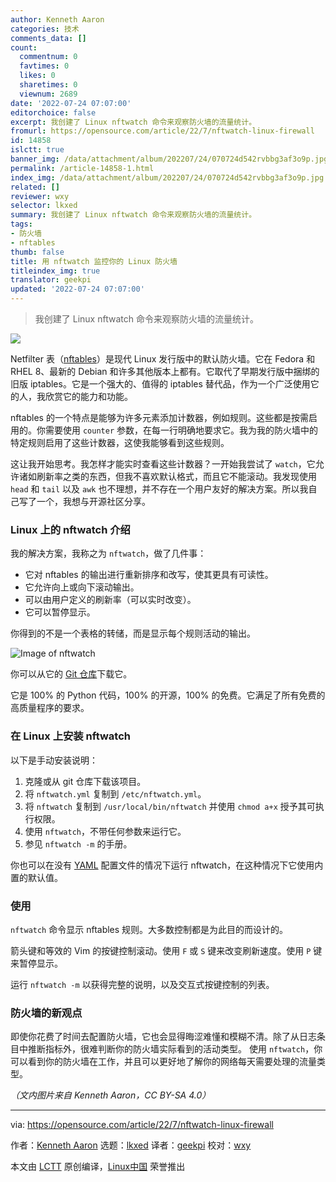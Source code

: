 ```yaml
---
author: Kenneth Aaron
categories: 技术
comments_data: []
count:
  commentnum: 0
  favtimes: 0
  likes: 0
  sharetimes: 0
  viewnum: 2689
date: '2022-07-24 07:07:00'
editorchoice: false
excerpt: 我创建了 Linux nftwatch 命令来观察防火墙的流量统计。
fromurl: https://opensource.com/article/22/7/nftwatch-linux-firewall
id: 14858
islctt: true
banner_img: /data/attachment/album/202207/24/070724d542rvbbg3af3o9p.jpg
permalink: /article-14858-1.html
index_img: /data/attachment/album/202207/24/070724d542rvbbg3af3o9p.jpg.thumb.jpg
related: []
reviewer: wxy
selector: lkxed
summary: 我创建了 Linux nftwatch 命令来观察防火墙的流量统计。
tags:
- 防火墙
- nftables
thumb: false
title: 用 nftwatch 监控你的 Linux 防火墙
titleindex_img: true
translator: geekpi
updated: '2022-07-24 07:07:00'
---
```



> 
> 我创建了 Linux nftwatch 命令来观察防火墙的流量统计。
> 
> 
> 


![](/data/attachment/album/202207/24/070724d542rvbbg3af3o9p.jpg)


Netfilter 表（[nftables](https://developers.redhat.com/blog/2016/10/28/what-comes-after-iptables-its-successor-of-course-nftables?extIdCarryOver=true&sc_cid=701f2000001OH79AAG#getting_started)）是现代 Linux 发行版中的默认防火墙。它在 Fedora 和 RHEL 8、最新的 Debian 和许多其他版本上都有。它取代了早期发行版中捆绑的旧版 iptables。它是一个强大的、值得的 iptables 替代品，作为一个广泛使用它的人，我欣赏它的能力和功能。


nftables 的一个特点是能够为许多元素添加计数器，例如规则。这些都是按需启用的。你需要使用 `counter` 参数，在每一行明确地要求它。我为我的防火墙中的特定规则启用了这些计数器，这使我能够看到这些规则。


这让我开始思考。我怎样才能实时查看这些计数器？一开始我尝试了 `watch`，它允许诸如刷新率之类的东西，但我不喜欢默认格式，而且它不能滚动。我发现使用 `head` 和 `tail` 以及 `awk` 也不理想，并不存在一个用户友好的解决方案。所以我自己写了一个，我想与开源社区分享。


### Linux 上的 nftwatch 介绍


我的解决方案，我称之为 `nftwatch`，做了几件事：


* 它对 nftables 的输出进行重新排序和改写，使其更具有可读性。
* 它允许向上或向下滚动输出。
* 可以由用户定义的刷新率（可以实时改变）。
* 它可以暂停显示。


你得到的不是一个表格的转储，而是显示每个规则活动的输出。


![Image of nftwatch](/data/attachment/album/202207/24/070806e66aw8ab0v9f5r99.jpg)


你可以从它的 [Git 仓库](https://github.com/flyingrhinonz/nftwatch)下载它。


它是 100% 的 Python 代码，100% 的开源，100% 的免费。它满足了所有免费的高质量程序的要求。


### 在 Linux 上安装 nftwatch


以下是手动安装说明：


1. 克隆或从 git 仓库下载该项目。
2. 将 `nftwatch.yml` 复制到 `/etc/nftwatch.yml`。
3. 将 `nftwatch` 复制到 `/usr/local/bin/nftwatch` 并使用 `chmod a+x` 授予其可执行权限。
4. 使用 `nftwatch`，不带任何参数来运行它。
5. 参见 `nftwatch -m` 的手册。


你也可以在没有 [YAML](https://opensource.com/article/21/9/yaml-cheat-sheet) 配置文件的情况下运行 nftwatch，在这种情况下它使用内置的默认值。


### 使用


`nftwatch` 命令显示 nftables 规则。大多数控制都是为此目的而设计的。


箭头键和等效的 Vim 的按键控制滚动。使用 `F` 或 `S` 键来改变刷新速度。使用 `P` 键来暂停显示。


运行 `nftwatch -m` 以获得完整的说明，以及交互式按键控制的列表。


### 防火墙的新观点


即使你花费了时间去配置防火墙，它也会显得晦涩难懂和模糊不清。除了从日志条目中推断指标外，很难判断你的防火墙实际看到的活动类型。 使用 `nftwatch`，你可以看到你的防火墙在工作，并且可以更好地了解你的网络每天需要处理的流量类型。


*（文内图片来自 Kenneth Aaron，CC BY-SA 4.0）*




---


via: <https://opensource.com/article/22/7/nftwatch-linux-firewall>


作者：[Kenneth Aaron](https://opensource.com/users/flyingrhino) 选题：[lkxed](https://github.com/lkxed) 译者：[geekpi](https://github.com/geekpi) 校对：[wxy](https://github.com/wxy)


本文由 [LCTT](https://github.com/LCTT/TranslateProject) 原创编译，[Linux中国](https://linux.cn/) 荣誉推出